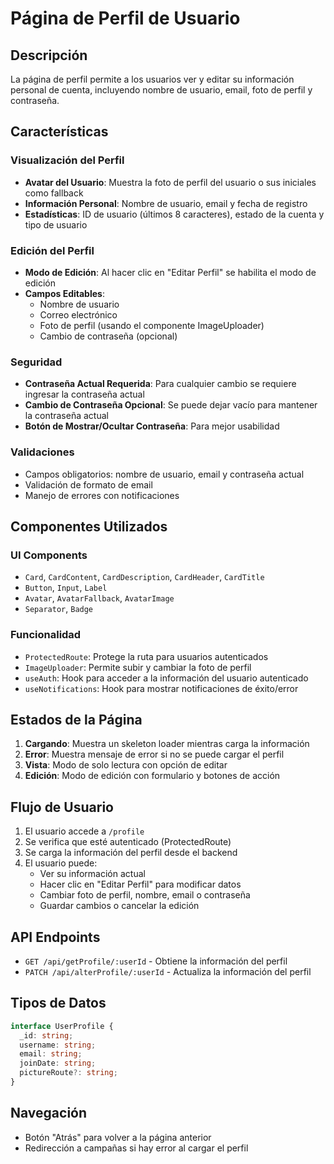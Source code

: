 # Página de Perfil de Usuario

## Descripción
La página de perfil permite a los usuarios ver y editar su información personal de cuenta, incluyendo nombre de usuario, email, foto de perfil y contraseña.

## Características

### Visualización del Perfil
- **Avatar del Usuario**: Muestra la foto de perfil del usuario o sus iniciales como fallback
- **Información Personal**: Nombre de usuario, email y fecha de registro
- **Estadísticas**: ID de usuario (últimos 8 caracteres), estado de la cuenta y tipo de usuario

### Edición del Perfil
- **Modo de Edición**: Al hacer clic en "Editar Perfil" se habilita el modo de edición
- **Campos Editables**:
  - Nombre de usuario
  - Correo electrónico
  - Foto de perfil (usando el componente ImageUploader)
  - Cambio de contraseña (opcional)

### Seguridad
- **Contraseña Actual Requerida**: Para cualquier cambio se requiere ingresar la contraseña actual
- **Cambio de Contraseña Opcional**: Se puede dejar vacío para mantener la contraseña actual
- **Botón de Mostrar/Ocultar Contraseña**: Para mejor usabilidad

### Validaciones
- Campos obligatorios: nombre de usuario, email y contraseña actual
- Validación de formato de email
- Manejo de errores con notificaciones

## Componentes Utilizados

### UI Components
- `Card`, `CardContent`, `CardDescription`, `CardHeader`, `CardTitle`
- `Button`, `Input`, `Label`
- `Avatar`, `AvatarFallback`, `AvatarImage`
- `Separator`, `Badge`

### Funcionalidad
- `ProtectedRoute`: Protege la ruta para usuarios autenticados
- `ImageUploader`: Permite subir y cambiar la foto de perfil
- `useAuth`: Hook para acceder a la información del usuario autenticado
- `useNotifications`: Hook para mostrar notificaciones de éxito/error

## Estados de la Página

1. **Cargando**: Muestra un skeleton loader mientras carga la información
2. **Error**: Muestra mensaje de error si no se puede cargar el perfil
3. **Vista**: Modo de solo lectura con opción de editar
4. **Edición**: Modo de edición con formulario y botones de acción

## Flujo de Usuario

1. El usuario accede a `/profile`
2. Se verifica que esté autenticado (ProtectedRoute)
3. Se carga la información del perfil desde el backend
4. El usuario puede:
   - Ver su información actual
   - Hacer clic en "Editar Perfil" para modificar datos
   - Cambiar foto de perfil, nombre, email o contraseña
   - Guardar cambios o cancelar la edición

## API Endpoints

- `GET /api/getProfile/:userId` - Obtiene la información del perfil
- `PATCH /api/alterProfile/:userId` - Actualiza la información del perfil

## Tipos de Datos

```typescript
interface UserProfile {
  _id: string;
  username: string;
  email: string;
  joinDate: string;
  pictureRoute?: string;
}
```

## Navegación
- Botón "Atrás" para volver a la página anterior
- Redirección a campañas si hay error al cargar el perfil

